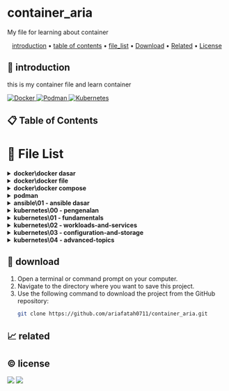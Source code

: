 # container_aria

My file for learning about container

<p align="center">
  <a href="#introduction">introduction</a> •
  <a href="#table-of-contents">table of contents</a> •
  <a href="#file-list">file_list</a> •
  <a href="#download">Download</a> •
  <a href="#related">Related</a> •
  <a href="#license">License</a>
</p>

<p id="introduction"></p>

## 🚀 introduction
this is my container file and learn container

<p align="left"> <a href="#">
    <img alt="Docker" src="https://img.shields.io/badge/-Docker-2496ED?style=flat-square&logo=docker&logoColor=white" />
    <img alt="Podman" src="https://img.shields.io/badge/-Podman-892CA0?style=flat-square&logo=podman&logoColor=white" />
    <img alt="Kubernetes" src="https://img.shields.io/badge/-Kubernetes-326CE5?style=flat-square&logo=kubernetes&logoColor=white" />
  </a>
</p>

<p id="table-of-contents"></p>

## 📋 Table of Contents

<p id="file-list"></p>

# 📄 File List

<details>
<summary><b>docker\docker dasar</b></summary>
<ul>
 <li><a href='docker/docker%20dasar/01%20-%20pengenalan.md'>01 - pengenalan</a></li>
 <li><a href='docker/docker%20dasar/02%20-%20docker%20architecture.md'>02 - docker architecture</a></li>
 <li><a href='docker/docker%20dasar/03%20-%20install%20docker.md'>03 - install docker</a></li>
 <li><a href='docker/docker%20dasar/04%20-%20docker%20registry.md'>04 - docker registry</a></li>
 <li><a href='docker/docker%20dasar/05%20-%20docker%20image.md'>05 - docker image</a></li>
 <li><a href='docker/docker%20dasar/06%20-%20docker%20container.md'>06 - docker container</a></li>
 <li><a href='docker/docker%20dasar/07%20-%20docker%20container%20log.md'>07 - docker container log</a></li>
 <li><a href='docker/docker%20dasar/08%20-%20container%20exec.md'>08 - container exec</a></li>
 <li><a href='docker/docker%20dasar/09%20-%20container%20port.md'>09 - container port</a></li>
 <li><a href='docker/docker%20dasar/10%20-%20container%20environment%20variable.md'>10 - container environment variable</a></li>
 <li><a href='docker/docker%20dasar/11%20-%20docker%20container%20stats.md'>11 - docker container stats</a></li>
 <li><a href='docker/docker%20dasar/12%20-%20docker%20container%20resource%20limit.md'>12 - docker container resource limit</a></li>
 <li><a href='docker/docker%20dasar/13%20-%20bind%20mounts.md'>13 - bind mounts</a></li>
 <li><a href='docker/docker%20dasar/14%20-%20docker%20volume.md'>14 - docker volume</a></li>
 <li><a href='docker/docker%20dasar/15%20-%20contaiiner%20volume.md'>15 - contaiiner volume</a></li>
 <li><a href='docker/docker%20dasar/16%20-%20backup%20volume.md'>16 - backup volume</a></li>
 <li><a href='docker/docker%20dasar/17%20-%20docker%20container%20run.md'>17 - docker container run</a></li>
 <li><a href='docker/docker%20dasar/18%20-%20restore%20volume.md'>18 - restore volume</a></li>
 <li><a href='docker/docker%20dasar/19%20-%20docker%20network.md'>19 - docker network</a></li>
 <li><a href='docker/docker%20dasar/20%20-%20container%20network.md'>20 - container network</a></li>
 <li><a href='docker/docker%20dasar/21%20-%20inspect.md'>21 - inspect</a></li>
 <li><a href='docker/docker%20dasar/22%20-%20prune.md'>22 - prune</a></li>
 <li><a href='docker/docker%20dasar/__readme__.md'>__readme__</a></li>
</ul>

</details>

<details>
<summary><b>docker\docker file</b></summary>
<ul>
 <li><a href='docker/docker%20file/01%20-%20pengenalan.md'>01 - pengenalan</a></li>
 <li><a href='docker/docker%20file/02%20-%20docker%20build.md'>02 - docker build</a></li>
 <li><a href='docker/docker%20file/03%20-%20docker%20file%20format.md'>03 - docker file format</a></li>
 <li><a href='docker/docker%20file/04%20-%20from%20instruction.md'>04 - from instruction</a></li>
 <li><a href='docker/docker%20file/05%20-%20run%20instruction.md'>05 - run instruction</a></li>
 <li><a href='docker/docker%20file/06%20-%20display%20output.md'>06 - display output</a></li>
 <li><a href='docker/docker%20file/07%20-%20command%20instruction.md'>07 - command instruction</a></li>
 <li><a href='docker/docker%20file/08%20-%20label%20instruction.md'>08 - label instruction</a></li>
 <li><a href='docker/docker%20file/09%20-%20add%20instuction.md'>09 - add instuction</a></li>
 <li><a href='docker/docker%20file/10%20-%20copy%20instrucsion.md'>10 - copy instrucsion</a></li>
 <li><a href='docker/docker%20file/11%20-%20dockerignore%20file.md'>11 - dockerignore file</a></li>
 <li><a href='docker/docker%20file/12%20-%20expose%20instruction.md'>12 - expose instruction</a></li>
 <li><a href='docker/docker%20file/13%20-%20environment%20variable.md'>13 - environment variable</a></li>
 <li><a href='docker/docker%20file/14%20-%20volume%20instruction.md'>14 - volume instruction</a></li>
 <li><a href='docker/docker%20file/15%20-%20working%20directory%20instruction.md'>15 - working directory instruction</a></li>
 <li><a href='docker/docker%20file/16%20-%20user%20instruction.md'>16 - user instruction</a></li>
 <li><a href='docker/docker%20file/17%20-%20argument%20instruction.md'>17 - argument instruction</a></li>
 <li><a href='docker/docker%20file/18%20-%20health%20check.md'>18 - health check</a></li>
 <li><a href='docker/docker%20file/19%20-%20entrypoint.md'>19 - entrypoint</a></li>
 <li><a href='docker/docker%20file/20%20-%20multi%20stage%20build.md'>20 - multi stage build</a></li>
 <li><a href='docker/docker%20file/21-%20docker%20hub%20registry.md'>21- docker hub registry</a></li>
 <li><a href='docker/docker%20file/22%20-%20digital%20ocean%20container%20registery.md'>22 - digital ocean container registery</a></li>
 <li><a href='docker/docker%20file/__readme__.md'>__readme__</a></li>
</ul>

</details>

<details>
<summary><b>docker\docker compose</b></summary>
<ul>
 <li><a href='docker/docker%20compose/01%20-%20pengenalan.md'>01 - pengenalan</a></li>
 <li><a href='docker/docker%20compose/02%20-%20yaml.md'>02 - yaml</a></li>
 <li><a href='docker/docker%20compose/03%20-%20configuration%20file.md'>03 - configuration file</a></li>
 <li><a href='docker/docker%20compose/04%20-%20membuat%20container.md'>04 - membuat container</a></li>
 <li><a href='docker/docker%20compose/05%20-%20menjalankan%20container.md'>05 - menjalankan container</a></li>
 <li><a href='docker/docker%20compose/06%20-%20services%20port.md'>06 - services port</a></li>
 <li><a href='docker/docker%20compose/07%20-%20environment%20variable.md'>07 - environment variable</a></li>
 <li><a href='docker/docker%20compose/08%20-%20bind%20mount.md'>08 - bind mount</a></li>
 <li><a href='docker/docker%20compose/09%20-%20volume.md'>09 - volume</a></li>
 <li><a href='docker/docker%20compose/10%20-%20network.md'>10 - network</a></li>
 <li><a href='docker/docker%20compose/11%20-%20depends%20on.md'>11 - depends on</a></li>
 <li><a href='docker/docker%20compose/12%20-%20restart.md'>12 - restart</a></li>
 <li><a href='docker/docker%20compose/13%20-%20docker%20events.md'>13 - docker events</a></li>
 <li><a href='docker/docker%20compose/14%20-%20resource%20limit.md'>14 - resource limit</a></li>
 <li><a href='docker/docker%20compose/15%20-%20docker%20file.md'>15 - docker file</a></li>
 <li><a href='docker/docker%20compose/16%20-%20health%20check.md'>16 - health check</a></li>
 <li><a href='docker/docker%20compose/17%20-%20extends%20service.md'>17 - extends service</a></li>
 <li><a href='docker/docker%20compose/__readme__.md'>__readme__</a></li>
</ul>

</details>

<details>
<summary><b>podman</b></summary>
<ul>
 <li><a href='podman/01%20-%20pengenalan.md'>01 - pengenalan</a></li>
</ul>

</details>

<details>
<summary><b>ansible\01 - ansible dasar</b></summary>
<ul>
 <li><a href='ansible/01%20-%20ansible%20dasar/01%20-%20pengenalan%20ansible.md'>01 - pengenalan ansible</a></li>
 <li><a href='ansible/01%20-%20ansible%20dasar/02%20-%20menginstall%20ansible.md'>02 - menginstall ansible</a></li>
 <li><a href='ansible/01%20-%20ansible%20dasar/03%20-%20mempersiapkan%20linux%20server.md'>03 - mempersiapkan linux server</a></li>
 <li><a href='ansible/01%20-%20ansible%20dasar/04%20-%20ansible%20inventory.md'>04 - ansible inventory</a></li>
 <li><a href='ansible/01%20-%20ansible%20dasar/05%20-%20ansible%20config.md'>05 - ansible config</a></li>
 <li><a href='ansible/01%20-%20ansible%20dasar/06%20-%20ansible%20module.md'>06 - ansible module</a></li>
 <li><a href='ansible/01%20-%20ansible%20dasar/07%20-%20ansible%20playbook.md'>07 - ansible playbook</a></li>
 <li><a href='ansible/01%20-%20ansible%20dasar/08%20-%20ansible%20playbook%20variables.md'>08 - ansible playbook variables</a></li>
 <li><a href='ansible/01%20-%20ansible%20dasar/09%20-%20ansible%20conditionalls.md'>09 - ansible conditionalls</a></li>
 <li><a href='ansible/01%20-%20ansible%20dasar/10%20-%20ansible%20task%20control.md'>10 - ansible task control</a></li>
 <li><a href='ansible/01%20-%20ansible%20dasar/11%20-%20ansible%20tags.md'>11 - ansible tags</a></li>
 <li><a href='ansible/01%20-%20ansible%20dasar/12%20-%20ansible%20loops.md'>12 - ansible loops</a></li>
 <li><a href='ansible/01%20-%20ansible%20dasar/13%20-%20ansible%20vault.md'>13 - ansible vault</a></li>
 <li><a href='ansible/01%20-%20ansible%20dasar/__readme__.md'>__readme__</a></li>
</ul>

</details>

<details>
<summary><b>kubernetes\00 - pengenalan</b></summary>
<ul>
 <li><a href='kubernetes/00%20-%20pengenalan/01%20-%20pengenalan.md'>01 - pengenalan</a></li>
 <li><a href='kubernetes/00%20-%20pengenalan/02%20-%20arsitektur%20kubernetes.md'>02 - arsitektur kubernetes</a></li>
 <li><a href='kubernetes/00%20-%20pengenalan/03%20-%20menginstall%20kubernetes.md'>03 - menginstall kubernetes</a></li>
 <li><a href='kubernetes/00%20-%20pengenalan/04%20-%20minikube.md'>04 - minikube</a></li>
 <li><a href='kubernetes/00%20-%20pengenalan/__readme__.md'>__readme__</a></li>
</ul>

</details>

<details>
<summary><b>kubernetes\01 -  fundamentals</b></summary>
<ul>
 <li><a href='kubernetes/01%20-%20%20fundamentals/01%20-%20node.md'>01 - node</a></li>
 <li><a href='kubernetes/01%20-%20%20fundamentals/02%20-%20pod.md'>02 - pod</a></li>
 <li><a href='kubernetes/01%20-%20%20fundamentals/03%20-%20label.md'>03 - label</a></li>
 <li><a href='kubernetes/01%20-%20%20fundamentals/04%20-%20annotation.md'>04 - annotation</a></li>
 <li><a href='kubernetes/01%20-%20%20fundamentals/05%20-%20namespace.md'>05 - namespace</a></li>
 <li><a href='kubernetes/01%20-%20%20fundamentals/06%20-%20probe.md'>06 - probe</a></li>
 <li><a href='kubernetes/01%20-%20%20fundamentals/07%20-%20replication%20controler.md'>07 - replication controler</a></li>
 <li><a href='kubernetes/01%20-%20%20fundamentals/08%20-%20replication%20set.md'>08 - replication set</a></li>
</ul>

</details>

<details>
<summary><b>kubernetes\02 - workloads-and-services</b></summary>
<ul>
 <li><a href='kubernetes/02%20-%20workloads-and-services/01%20-%20daemon%20set.md'>01 - daemon set</a></li>
 <li><a href='kubernetes/02%20-%20workloads-and-services/02%20-%20job.md'>02 - job</a></li>
 <li><a href='kubernetes/02%20-%20workloads-and-services/03%20-%20cron%20job.md'>03 - cron job</a></li>
 <li><a href='kubernetes/02%20-%20workloads-and-services/04%20-%20node%20selector.md'>04 - node selector</a></li>
 <li><a href='kubernetes/02%20-%20workloads-and-services/05%20-%20all.md'>05 - all</a></li>
 <li><a href='kubernetes/02%20-%20workloads-and-services/06%20-%20service.md'>06 - service</a></li>
 <li><a href='kubernetes/02%20-%20workloads-and-services/07%20-%20external%20service.md'>07 - external service</a></li>
 <li><a href='kubernetes/02%20-%20workloads-and-services/08%20-%20expose%20service.md'>08 - expose service</a></li>
 <li><a href='kubernetes/02%20-%20workloads-and-services/09%20-%20service%20NodePort.md'>09 - service NodePort</a></li>
 <li><a href='kubernetes/02%20-%20workloads-and-services/10%20-%20service%20LoadBalancer.md'>10 - service LoadBalancer</a></li>
 <li><a href='kubernetes/02%20-%20workloads-and-services/11%20-%20service%20ingress.md'>11 - service ingress</a></li>
</ul>

</details>

<details>
<summary><b>kubernetes\03 - configuration-and-storage</b></summary>
<ul>
 <li><a href='kubernetes/03%20-%20configuration-and-storage/01%20-%20multi%20container%20pod.md'>01 - multi container pod</a></li>
 <li><a href='kubernetes/03%20-%20configuration-and-storage/02%20-%20volume.md'>02 - volume</a></li>
 <li><a href='kubernetes/03%20-%20configuration-and-storage/03%20-%20sharing%20volume.md'>03 - sharing volume</a></li>
 <li><a href='kubernetes/03%20-%20configuration-and-storage/04%20-%20environment%20variable.md'>04 - environment variable</a></li>
 <li><a href='kubernetes/03%20-%20configuration-and-storage/05%20-%20configmap.md'>05 - configmap</a></li>
 <li><a href='kubernetes/03%20-%20configuration-and-storage/06%20-%20secret.md'>06 - secret</a></li>
 <li><a href='kubernetes/03%20-%20configuration-and-storage/07%20-%20downward%20API.md'>07 - downward API</a></li>
 <li><a href='kubernetes/03%20-%20configuration-and-storage/08%20-%20manage%20kubernetes%20object.md'>08 - manage kubernetes object</a></li>
</ul>

</details>

<details>
<summary><b>kubernetes\04 - advanced-topics</b></summary>
<ul>
 <li><a href='kubernetes/04%20-%20advanced-topics/01%20-%20deployment.md'>01 - deployment</a></li>
 <li><a href='kubernetes/04%20-%20advanced-topics/02%20-%20update%20deployment.md'>02 - update deployment</a></li>
 <li><a href='kubernetes/04%20-%20advanced-topics/03%20-%20rollback%20deployment.md'>03 - rollback deployment</a></li>
 <li><a href='kubernetes/04%20-%20advanced-topics/04%20-%20persistent%20volume.md'>04 - persistent volume</a></li>
 <li><a href='kubernetes/04%20-%20advanced-topics/05%20-%20statefulset.md'>05 - statefulset</a></li>
 <li><a href='kubernetes/04%20-%20advanced-topics/06%20-%20kubernetes%20dashboard.md'>06 - kubernetes dashboard</a></li>
 <li><a href='kubernetes/04%20-%20advanced-topics/07%20-%20computational%20resources.md'>07 - computational resources</a></li>
 <li><a href='kubernetes/04%20-%20advanced-topics/08%20-%20horizontal%20pod%20autoscaler.md'>08 - horizontal pod autoscaler</a></li>
</ul>

</details>

<p id="download"></p>

## 🔨 download

1. Open a terminal or command prompt on your computer.
2. Navigate to the directory where you want to save this project.
3. Use the following command to download the project from the GitHub repository:
   ```sh
   git clone https://github.com/ariafatah0711/container_aria.git
   ```

<p id="related"></p>

## 📈 related

<p id="license"></p>

## ©️ license
<a href="https://github.com/ariafatah0711" alt="CREATED"><img src="https://img.shields.io/static/v1?style=for-the-badge&label=CREATED%20BY&message=ariafatah0711&color=000000"></a>
<a href="https://github.com/ariafatah0711/ariafatah0711/blob/main/LICENSE" alt="LICENSE"><img src="https://img.shields.io/static/v1?style=for-the-badge&label=LICENSE&message=MIT&color=000000"></a>
